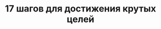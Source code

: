 ---
layout: landing 
title: 17 шагов для достижения крутых целей  
permalink: /17-steps-to-big-goals/
sections:
  - class: text-simple
    style: "background-image: url(/data/media/prorealnost/Commandos-1.jpg); background-size: cover;"
    text: |
      <span style="color: white;">17 шагов, которые тебе необходимо сделать, чтобы</span>
      ===
      
      <span style="color: white;">достичь </span><span class="text-danger">крутых целей</span>
      ===
      
      <span style="color: white;">Инструкция по повышению личной эффективности</span>
      
      <span style="color: white;">Благодаря этой инструкции ты:</span>  
      
      <span style="color: white;"><i class="glyphicon glyphicon-ok"></i> мощно ускоришься</span>  
      <span style="color: white;"><i class="glyphicon glyphicon-ok"></i> сможешь достичь больших результатов</span>  
      <span style="color: white;"><i class="glyphicon glyphicon-ok"></i> будешь точно знать, почему у тебя не получается</span>  
      <span style="color: white;"><i class="glyphicon glyphicon-ok"></i> приведешь свою жизнь в порядок</span>  
      <span style="color: white;"><i class="glyphicon glyphicon-ok"></i> значительно повысишь свою эффективность</span>
      
      <a href="http://prorealnost.com/shot/58" class="btn btn-success">Скачать инструкцию</a>
      
  - 
    class: content-section-a
    title: Автор инструкции
    image: nickvorobiov.jpg
    text: |
      **Николай Воробьев**
      
      Ведущий тренер компании ПроРеальность
      
      Специалист по созданию прорывных результатов

      Автор 4 книг и 15 тренингов об отношениях, мотивации, уверенности, бизнесе, продажах и личной эффективности.

      Провёл тренинги более чем в 20 городах России и Европы

      Ведущий и тренер в 4 телевизионных и радио шоу об отношениях и личной эффективности

      Владелец 4 компаний

      Тренер и коуч с 13-летним опытом

      В настоящее время проводит тренинги личной эффективности и персональный коучинг, готовит тренеров.
      
      <a href="http://prorealnost.com/shot/58" class="btn btn-success">Скачать инструкцию</a>
---
